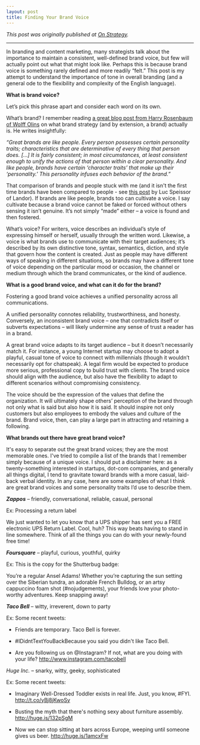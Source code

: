 ```yaml
---
layout: post
title: Finding Your Brand Voice
---
```


*This post was originally published at [On Strategy](http://cargocollective.com/joychen/Finding-Your-Brand-Voice).*

-----

In branding and content marketing, many strategists talk about the importance to maintain a consistent, well-defined brand voice, but few will actually point out what that might look like. Perhaps this is because brand voice is something rarely defined and more readily “felt.” This post is my attempt to understand the importance of tone in overall branding (and a general ode to the flexibility and complexity of the English language). 

<!-- more -->

**What is brand voice?**

Let’s pick this phrase apart and consider each word on its own.

What’s brand? I remember reading [a great blog post from Harry Rosenbaum of Wolff Olins](http://blog.wolffolins.com/post/31927155482/brand-people) on what brand strategy (and by extension, a brand) actually is. He writes insightfully: 

_“Great brands are like people. Every person possesses certain personality traits; characteristics that are determinative of every thing that person does. […] It is fairly consistent; in most circumstances, at least consistent enough to unify the actions of that person within a clear personality. And like people, brands have certain ‘character traits’ that make up their ‘personality.’ This personality infuses each behavior of the brand.”_

That comparison of brands and people stuck with me (and it isn't the first time brands have been compared to people - see [this post](http://landor.com/#!/talk/articles-publications/articles/branding-explained-to-a-child-what-is-a-brand/) by Luc Speissor of Landor). If brands are like people, brands too can cultivate a voice. I say cultivate because a brand voice cannot be faked or forced without others sensing it isn’t genuine. It’s not simply “made” either – a voice is found and then fostered. 

What’s voice? For writers, voice describes an individual’s style of expressing himself or herself, usually through the written word. Likewise, a voice is what brands use to communicate with their target audiences; it’s described by its own distinctive tone, syntax, semantics, diction, and style that govern how the content is created. Just as people may have different ways of speaking in different situations, so brands may have a different tone of voice depending on the particular mood or occasion, the channel or medium through which the brand communicates, or the kind of audience. 

**What is a good brand voice, and what can it do for the brand?**

Fostering a good brand voice achieves a unified personality across all communications. 

A unified personality connotes reliability, trustworthiness, and honesty. Conversely, an inconsistent brand voice – one that contradicts itself or subverts expectations – will likely undermine any sense of trust a reader has in a brand. 

A great brand voice adapts to its target audience – but it doesn’t necessarily match it. For instance, a young Internet startup may choose to adopt a playful, casual tone of voice to connect with millennials (though it wouldn’t necessarily opt for chatspeak). A legal firm would be expected to produce more serious, professional copy to build trust with clients. The brand voice should align with the audience, but also have the flexibility to adapt to different scenarios without compromising consistency. 

The voice should be the expression of the values that define the organization. It will ultimately shape others’ perception of the brand through not only what is said but also how it is said. It should inspire not only customers but also employees to embody the values and culture of the brand. Brand voice, then, can play a large part in attracting and retaining a following. 

**What brands out there have great brand voice?**

It's easy to separate out the great brand voices; they are the most memorable ones. I've tried to compile a list of the brands that I remember simply because of a unique voice. I should put a disclaimer here: as a twenty-something interested in startups, dot-com companies, and generally all things digital, I tend to gravitate toward brands with a more casual, laid-back verbal identity. In any case, here are some examples of what I think are great brand voices and some personality traits I’d use to describe them.

_**Zappos**_ – friendly, conversational, reliable, casual, personal

Ex: Processing a return label

We just wanted to let you know that a UPS shipper has sent you a FREE electronic UPS Return Label. Cool, huh? This way beats having to stand in line somewhere. Think of all the things you can do with your newly-found free time!

_**Foursquare**_ – playful, curious, youthful, quirky

Ex: This is the copy for the Shutterbug badge: 

You’re a regular Ansel Adams! Whether you’re capturing the sun setting over the Siberian tundra, an adorable French Bulldog, or an artsy cappuccino foam shot (#nojudgements), your friends love your photo-worthy adventures. Keep snapping away!

_**Taco Bell**_ – witty, irreverent, down to party

Ex: Some recent tweets: 

- Friends are temporary. Taco Bell is forever.

-  #IDidntTextYouBackBecause you said you didn't like Taco Bell.

- Are you following us on @Instagram? If not, what are you doing with your life? http://www.instagram.com/tacobell 

_Huge Inc._ – snarky, witty, geeky, sophisticated

Ex: Some recent tweets: 

- Imaginary Well-Dressed Toddler exists in real life. Just, you know, #FYI. http://t.co/yBj8jKwoSy

- Busting the myth that there's nothing sexy about furniture assembly. http://huge.is/132pSgM 

- Now we can stop sitting at bars across Europe, weeping until someone gives us beer. http://huge.is/1amcxFw